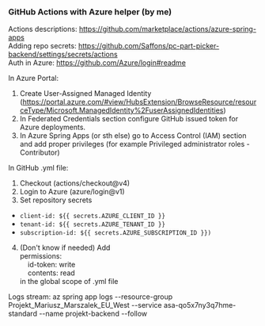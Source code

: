 ### GitHub Actions with Azure helper (by me)

Actions descriptions:
https://github.com/marketplace/actions/azure-spring-apps \
Adding repo secrets:
https://github.com/Saffons/pc-part-picker-backend/settings/secrets/actions \
Auth in Azure:
https://github.com/Azure/login#readme

In Azure Portal:
1. Create User-Assigned Managed Identity (https://portal.azure.com/#view/HubsExtension/BrowseResource/resourceType/Microsoft.ManagedIdentity%2FuserAssignedIdentities)
2. In Federated Credentials section configure GitHub issued token for Azure deployments.
3. In Azure Spring Apps (or sth else) go to Access Control (IAM) section and add proper privileges (for example Privileged administrator roles - Contributor)

In GitHub .yml file:
1. Checkout (actions/checkout@v4)
2. Login to Azure (azure/login@v1)
3. Set repository secrets
* `client-id: ${{ secrets.AZURE_CLIENT_ID }}`
* `tenant-id: ${{ secrets.AZURE_TENANT_ID }}`
* `subscription-id: ${{ secrets.AZURE_SUBSCRIPTION_ID }})`
4. (Don't know if needed) Add\
permissions: \
&nbsp;&nbsp;&nbsp;&nbsp;id-token: write \
&nbsp;&nbsp;&nbsp;&nbsp;contents: read \
in the global scope of .yml file

Logs stream:
az spring app logs --resource-group Projekt_Mariusz_Marszalek_EU_West --service asa-qo5x7ny3q7hme-standard --name projekt-backend --follow